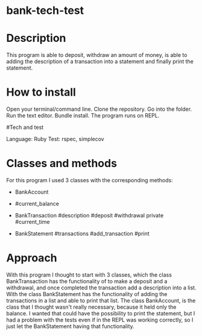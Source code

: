 # bank-tech-test

# Description

This program is able to deposit, withdraw an amount of money, is able to adding the description of a transaction into a statement and finally print the statement.

# How to install

Open your terminal/command line.
Clone the repository.
Go into the folder.
Run the text editor.
Bundle install.
The program runs on REPL.

#Tech and test

Language: Ruby
Test: rspec, simplecov

# Classes and methods

For this program I used 3 classes with the corresponding methods:

- BankAccount
- #current_balance

- BankTransaction
 #description
 #deposit
 #withdrawal
  private
 #current_time  

- BankStatement
 #transactions
 #add_transaction
 #print

# Approach

With this program I thought to start with 3 classes, which the class BankTransaction has the functionality of to make a deposit and a withdrawal, and once completed the transaction add a description into a list.
With the class BankStatement has the functionality of adding the transactions in a list and able to print that list.
The class BankAccount, is the class that I thought wasn't really necessary, because it held only the balance. I wanted that could have the possibility to print the statement, but I had a problem with the tests even if in the REPL was working correctly, so I just let the BankStatement having that functionality.
